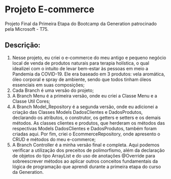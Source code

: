 # Projeto E-commerce
Projeto Final da Primeira Etapa do Bootcamp da Generation patrocinado pela Microsoft - T75.

## Descrição:
1. Nesse projeto, eu criei o e-commerce do meu antigo e pequeno negócio local de venda de produtos naturais para terapia holística, o qual idealizei com o intuito de levar bem-estar às pessoas em meio a Pandemia da COVID-19. Ele era baseado em 3 produtos: vela aromática, óleo corporal e spray de ambiente, sendo que todos tinham óleos essenciais em suas composições;
2. Cada Branch é uma versão do projeto;
3. A Branch Menu é a primeira versão, onde eu criei a Classe Menu e a Classe Util Cores;
4. A Branch Model_Repository é a segunda versão, onde eu adicionei a criação das Classes Models DadosClientes e DadosProdutos, declarando os atributos, o construtor, os getters e setters e os demais métodos. As classes clientes e produtos, que herderam os métodos das respectivas Models DadosClientes e DadosProdutos, também foram criadas aqui. Por fim, criei o EcommerceRepository, onde apresento o CRUD e métodos do meu e-commerce;
5. A Branch Controller é a minha versão final e completa. Aqui podemos verificar a utilização dos preceitos de polimorfismo, além da declaração de objetos do tipo ArrayList e do uso de anotações @Override para sobreescrever métodos ao aplicar outros conceitos fundamentais da lógica de programação que aprendi durante a primeira etapa do curso da Generation.
